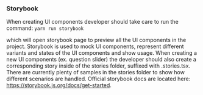 ### Storybook

When creating UI components developer should take care to run the command:
```yarn run storybook```

which will open storybook page to preview all the UI components in the project.
Storybook is used to mock UI components, represent different variants and states of the UI components and show usage. When creating a new UI components (ex. question slider) the developer should also create a corresponding story inside of the stories folder, suffixed with .stories.tsx. There are currently plenty of samples in the stories folder to show how different scenarios are handled. Official storybook docs are located here: https://storybook.js.org/docs/get-started.